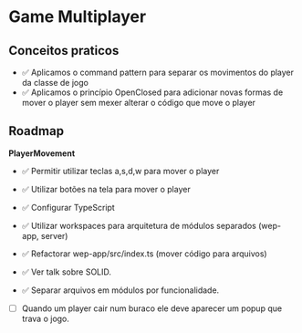 # Game Multiplayer

## Conceitos praticos

- ✅ Aplicamos o command pattern para separar os movimentos do player da classe de jogo
- ✅ Aplicamos o princípio OpenClosed para adicionar novas formas de mover o player sem mexer alterar o código que move o player

## Roadmap

**PlayerMovement**

- ✅ Permitir utilizar teclas a,s,d,w para mover o player
- ✅ Utilizar botões na tela para mover o player

- ✅ Configurar TypeScript
- ✅ Utilizar workspaces para arquitetura de módulos separados (wep-app, server)
- ✅ Refactorar wep-app/src/index.ts (mover código para arquivos)
- ✅ Ver talk sobre SOLID.
- ✅ Separar arquivos em módulos por funcionalidade.


- [ ] Quando um player cair num buraco ele deve aparecer um popup que trava o jogo.
